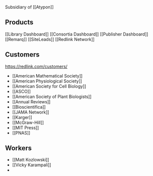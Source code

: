 Subsidiary of [[Atypon]]

## Products
[[Library Dashboard]]
[[Consortia Dashboard]]
[[Publisher Dashboard]]
[[Remarq]]
[[SiteLeads]]
[[Redlink Network]]

## Customers

https://redlink.com/customers/

- [[American Mathematical Society]]
- [[American Physiological Society]]
- [[American Society for Cell Biology]]
- [[ASCO]]
- [[American Society of Plant Biologists]]
- [[Annual Reviews]]
- [[Bioscientifica]]
- [[JAMA Network]]
- [[Karger]]
- [[McGraw-Hill]]
- [[MIT Press]]
- [[PNAS]]


## Workers
- [[Matt Kozlowski]]
- [[Vicky Karampali]]
- 